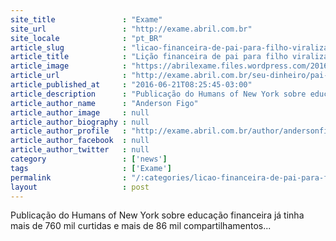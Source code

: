 ```yaml
---
site_title               : "Exame"
site_url                 : "http://exame.abril.com.br"
site_locale              : "pt_BR"
article_slug             : "licao-financeira-de-pai-para-filho-viraliza-na-web"
article_title            : "Lição financeira de pai para filho viraliza na web"
article_image            : "https://abrilexame.files.wordpress.com/2016/09/size_960_16_9_humans_of_new_york.jpg?quality=70&strip=all&w=960"
article_url              : "http://exame.abril.com.br/seu-dinheiro/pai-ensina-filhos-a-investir-e-postagem-viraliza-na-internet/"
article_published_at     : "2016-06-21T08:25:45-03:00"
article_description      : "Publicação do Humans of New York sobre educação financeira já tinha mais de 760 mil curtidas e mais de 86 mil compartilhamentos..."
article_author_name      : "Anderson Figo"
article_author_image     : null
article_author_biography : null
article_author_profile   : "http://exame.abril.com.br/author/andersonfigo/"
article_author_facebook  : null
article_author_twitter   : null
category                 : ['news']
tags                     : ['Exame']
permalink                : "/:categories/licao-financeira-de-pai-para-filho-viraliza-na-web/"
layout                   : post
---
```


Publicação do Humans of New York sobre educação financeira já tinha mais de 760 mil curtidas e mais de 86 mil compartilhamentos...

